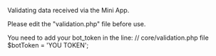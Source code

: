 Validating data received via the Mini App.

Please edit the "validation.php" file before use.

You need to add your bot_token in the line:
// core/validation.php file
$botToken = 'YOU TOKEN';


